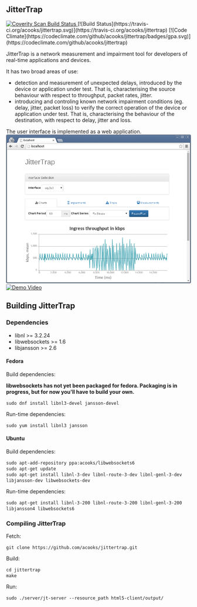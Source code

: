 ## JitterTrap

<a href="https://scan.coverity.com/projects/4088">
  <img alt="Coverity Scan Build Status"
       src="https://scan.coverity.com/projects/4088/badge.svg"/>
</a>
[![Build Status](https://travis-ci.org/acooks/jittertrap.svg)](https://travis-ci.org/acooks/jittertrap)
[![Code Climate](https://codeclimate.com/github/acooks/jittertrap/badges/gpa.svg)](https://codeclimate.com/github/acooks/jittertrap)

JitterTrap is a network measurement and impairment tool for developers of real-time applications and devices.

It has two broad areas of use:
* detection and measurement of unexpected delays, introduced by the device or application under test. That is, characterising the source behaviour with respect to throughput, packet rates, jitter.
* introducing and controling known network impairment conditions (eg. delay, jitter, packet loss) to verify the correct operation of the device or application under test. That is, characterising the behaviour of the destination, with respect to delay, jitter and loss.

The user interface is implemented as a web application.  
![JitterTrap UI](/docs/screenshots/jittertrap-20150527.png?raw=true "JitterTrap Interface")
[![Demo Video](https://img.youtube.com/vi/7u6xBxz6bFY/0.jpg)](https://youtu.be/7u6xBxz6bFY "Demo video")

## Building JitterTrap
### Dependencies
* libnl >= 3.2.24
* libwebsockets >= 1.6
* libjansson >= 2.6

#### Fedora  
Build dependencies:  

__libwebsockets has not yet been packaged for fedora. Packaging is in progress, but for now you'll have to build your own.__


    sudo dnf install libnl3-devel jansson-devel

Run-time dependencies:

    sudo yum install libnl3 jansson


#### Ubuntu  
Build dependencies:

    sudo apt-add-repository ppa:acooks/libwebsockets6
    sudo apt-get update
    sudo apt-get install libnl-3-dev libnl-route-3-dev libnl-genl-3-dev libjansson-dev libwebsockets-dev


Run-time dependencies:

    sudo apt-get install libnl-3-200 libnl-route-3-200 libnl-genl-3-200 libjansson4 libwebsockets6

### Compiling JitterTrap

Fetch:

    git clone https://github.com/acooks/jittertrap.git

Build:

    cd jittertrap
    make

Run:

    sudo ./server/jt-server --resource_path html5-client/output/
